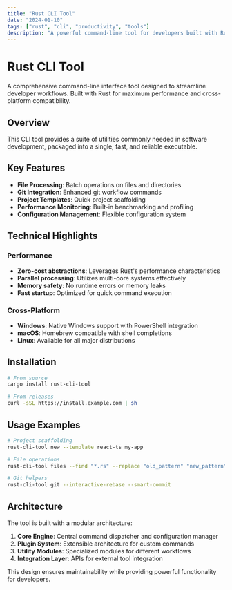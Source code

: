 ```yaml
---
title: "Rust CLI Tool"
date: "2024-01-10"
tags: ["rust", "cli", "productivity", "tools"]
description: "A powerful command-line tool for developers built with Rust"
---
```


# Rust CLI Tool

A comprehensive command-line interface tool designed to streamline developer workflows. Built with Rust for maximum performance and cross-platform compatibility.

## Overview

This CLI tool provides a suite of utilities commonly needed in software development, packaged into a single, fast, and reliable executable.

## Key Features

- **File Processing**: Batch operations on files and directories
- **Git Integration**: Enhanced git workflow commands
- **Project Templates**: Quick project scaffolding
- **Performance Monitoring**: Built-in benchmarking and profiling
- **Configuration Management**: Flexible configuration system

## Technical Highlights

### Performance
- **Zero-cost abstractions**: Leverages Rust's performance characteristics
- **Parallel processing**: Utilizes multi-core systems effectively
- **Memory safety**: No runtime errors or memory leaks
- **Fast startup**: Optimized for quick command execution

### Cross-Platform
- **Windows**: Native Windows support with PowerShell integration
- **macOS**: Homebrew compatible with shell completions
- **Linux**: Available for all major distributions

## Installation

```bash
# From source
cargo install rust-cli-tool

# From releases
curl -sSL https://install.example.com | sh
```

## Usage Examples

```bash
# Project scaffolding
rust-cli-tool new --template react-ts my-app

# File operations
rust-cli-tool files --find "*.rs" --replace "old_pattern" "new_pattern"

# Git helpers
rust-cli-tool git --interactive-rebase --smart-commit
```

## Architecture

The tool is built with a modular architecture:

1. **Core Engine**: Central command dispatcher and configuration manager
2. **Plugin System**: Extensible architecture for custom commands
3. **Utility Modules**: Specialized modules for different workflows
4. **Integration Layer**: APIs for external tool integration

This design ensures maintainability while providing powerful functionality for developers.
